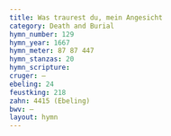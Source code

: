 ```yaml
---
title: Was traurest du, mein Angesicht
category: Death and Burial
hymn_number: 129
hymn_year: 1667
hymn_meter: 87 87 447
hymn_stanzas: 20
hymn_scripture: 
cruger: —
ebeling: 24
feustking: 218
zahn: 4415 (Ebeling)
bwv: —
layout: hymn
---
```

<br>

